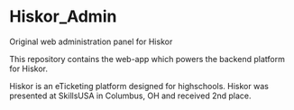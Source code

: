 Hiskor_Admin
============

Original web administration panel for Hiskor

This repository contains the web-app which powers the backend platform for Hiskor.

Hiskor is an eTicketing platform designed for highschools. Hiskor was presented at SkillsUSA in Columbus, OH and received 2nd place.
